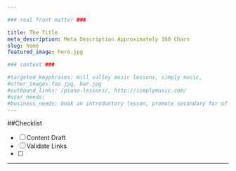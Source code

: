 ```yaml
---

### real front matter ###

title: The Title
meta_description: Meta Description Approximately 160 Chars
slug: home
featured_image: hero.jpg

### context ###

#targeted_keyphrases: mill valley music lessons, simply music,
#other_images:foo.jpg, bar.jpg
#outbound_links: /piano-lessons/, http://simplymusic.com/
#user_needs:
#business_needs: book an introductory lesson, promote secondary for of contact, connect to visitor, create trust
---
```

##Checklist

- [ ] Content Draft
- [ ] Validate Links
- [ ]

---

